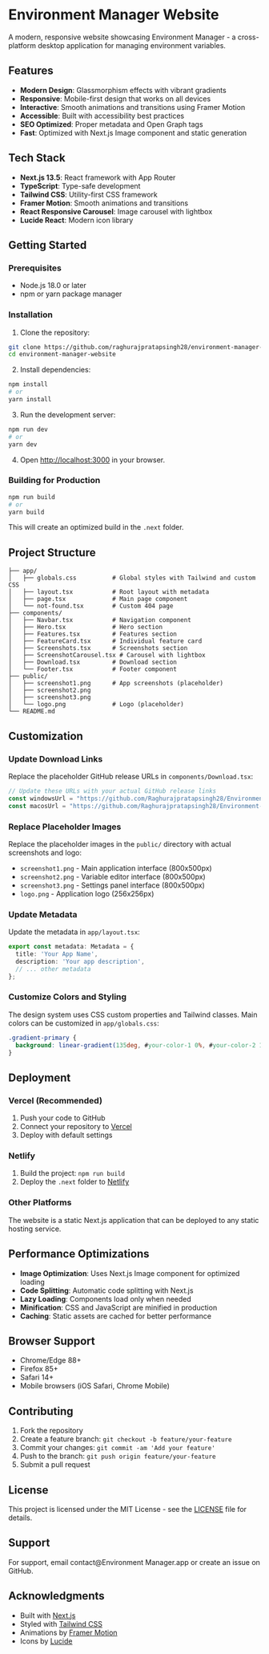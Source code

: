 # Environment Manager Website

A modern, responsive website showcasing Environment Manager - a cross-platform desktop application for managing environment variables.

## Features

- **Modern Design**: Glassmorphism effects with vibrant gradients
- **Responsive**: Mobile-first design that works on all devices
- **Interactive**: Smooth animations and transitions using Framer Motion
- **Accessible**: Built with accessibility best practices
- **SEO Optimized**: Proper metadata and Open Graph tags
- **Fast**: Optimized with Next.js Image component and static generation

## Tech Stack

- **Next.js 13.5**: React framework with App Router
- **TypeScript**: Type-safe development
- **Tailwind CSS**: Utility-first CSS framework
- **Framer Motion**: Smooth animations and transitions
- **React Responsive Carousel**: Image carousel with lightbox
- **Lucide React**: Modern icon library

## Getting Started

### Prerequisites

- Node.js 18.0 or later
- npm or yarn package manager

### Installation

1. Clone the repository:
```bash
git clone https://github.com/raghurajpratapsingh28/environment-manager-website.git
cd environment-manager-website
```

2. Install dependencies:
```bash
npm install
# or
yarn install
```

3. Run the development server:
```bash
npm run dev
# or
yarn dev
```

4. Open [http://localhost:3000](http://localhost:3000) in your browser.

### Building for Production

```bash
npm run build
# or
yarn build
```

This will create an optimized build in the `.next` folder.

## Project Structure

```
├── app/
│   ├── globals.css          # Global styles with Tailwind and custom CSS
│   ├── layout.tsx           # Root layout with metadata
│   ├── page.tsx             # Main page component
│   └── not-found.tsx        # Custom 404 page
├── components/
│   ├── Navbar.tsx           # Navigation component
│   ├── Hero.tsx             # Hero section
│   ├── Features.tsx         # Features section
│   ├── FeatureCard.tsx      # Individual feature card
│   ├── Screenshots.tsx      # Screenshots section
│   ├── ScreenshotCarousel.tsx # Carousel with lightbox
│   ├── Download.tsx         # Download section
│   └── Footer.tsx           # Footer component
├── public/
│   ├── screenshot1.png      # App screenshots (placeholder)
│   ├── screenshot2.png
│   ├── screenshot3.png
│   └── logo.png             # Logo (placeholder)
└── README.md
```

## Customization

### Update Download Links

Replace the placeholder GitHub release URLs in `components/Download.tsx`:

```typescript
// Update these URLs with your actual GitHub release links
const windowsUrl = "https://github.com/Raghurajpratapsingh28/Environment--Manager/releases/download/desktop/Environment.Manager.exe";
const macosUrl = "https://github.com/Raghurajpratapsingh28/Environment--Manager/releases/download/desktop/Environment.Manager-1.0.0-arm64.dmg";
```

### Replace Placeholder Images

Replace the placeholder images in the `public/` directory with actual screenshots and logo:

- `screenshot1.png` - Main application interface (800x500px)
- `screenshot2.png` - Variable editor interface (800x500px)
- `screenshot3.png` - Settings panel interface (800x500px)
- `logo.png` - Application logo (256x256px)

### Update Metadata

Update the metadata in `app/layout.tsx`:

```typescript
export const metadata: Metadata = {
  title: 'Your App Name',
  description: 'Your app description',
  // ... other metadata
};
```

### Customize Colors and Styling

The design system uses CSS custom properties and Tailwind classes. Main colors can be customized in `app/globals.css`:

```css
.gradient-primary {
  background: linear-gradient(135deg, #your-color-1 0%, #your-color-2 100%);
}
```

## Deployment

### Vercel (Recommended)

1. Push your code to GitHub
2. Connect your repository to [Vercel](https://vercel.com)
3. Deploy with default settings

### Netlify

1. Build the project: `npm run build`
2. Deploy the `.next` folder to [Netlify](https://netlify.com)

### Other Platforms

The website is a static Next.js application that can be deployed to any static hosting service.

## Performance Optimizations

- **Image Optimization**: Uses Next.js Image component for optimized loading
- **Code Splitting**: Automatic code splitting with Next.js
- **Lazy Loading**: Components load only when needed
- **Minification**: CSS and JavaScript are minified in production
- **Caching**: Static assets are cached for better performance

## Browser Support

- Chrome/Edge 88+
- Firefox 85+
- Safari 14+
- Mobile browsers (iOS Safari, Chrome Mobile)

## Contributing

1. Fork the repository
2. Create a feature branch: `git checkout -b feature/your-feature`
3. Commit your changes: `git commit -am 'Add your feature'`
4. Push to the branch: `git push origin feature/your-feature`
5. Submit a pull request

## License

This project is licensed under the MIT License - see the [LICENSE](LICENSE) file for details.

## Support

For support, email contact@Environment Manager.app or create an issue on GitHub.

## Acknowledgments

- Built with [Next.js](https://nextjs.org/)
- Styled with [Tailwind CSS](https://tailwindcss.com/)
- Animations by [Framer Motion](https://www.framer.com/motion/)
- Icons by [Lucide](https://lucide.dev/)